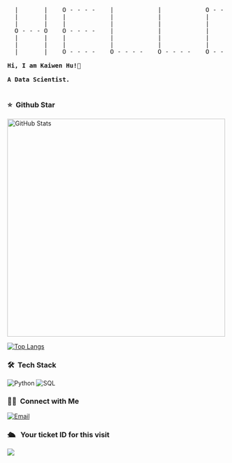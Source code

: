 <pre>

  |       |    O - - - -    |            |            O - - - O
  |       |    |            |            |            |       |
  |       |    |            |            |            |       |
  O - - - O    O - - - -    |            |            |       |
  |       |    |            |            |            |       |
  |       |    |            |            |            |       |
  |       |    O - - - -    O - - - -    O - - - -    O - - - O
     
<strong>Hi, I am Kaiwen Hu!👋 </strong>

<strong>A Data Scientist.</strong>

</pre> 

### ⭐️ &nbsp;Github Star

<img width="500px"  alt="GitHub Stats" src="https://github-readme-stats.vercel.app/api?username=kevin00hu&count_private=true&show_icons=true"/>

[![Top Langs](https://github-readme-stats.vercel.app/api/top-langs/?username=kevin00hu&layout=compact)](https://github.com/kevin00hu/github-readme-stats)

### 🛠 &nbsp;Tech Stack
![Python](https://img.shields.io/badge/-Python-333333?style=flat&logo=python)
![SQL](https://img.shields.io/badge/-SQL-333333?style=flat&logo=sql)

### 🤝🏻 &nbsp;Connect with Me
<a href="mailto:kaiwenh4xk@gmail.com"><img alt="Email" src="https://img.shields.io/badge/Email-kaiwenh4xk@gmail.com-blue?style=flat-square&logo=gmail"></a>


### 🛳 &nbsp; Your ticket ID for this visit
<img src="https://profile-counter.glitch.me/kevin00hu/count.svg" />
